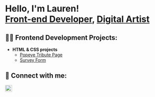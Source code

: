 <h1>Hello, I'm Lauren! <br/><a href="https://github.com/Lauren-Barrette">Front-end Developer</a>, <a href="https://laurenbarrette.my.canva.site/">Digital Artist</a> </h1>

<h2>👨‍💻 Frontend Development Projects:</h2>

- <b>HTML & CSS projects</b>
  - [Popeye Tribute Page](https://github.com/Lauren-Barrette/PopeyeTrubitePage)
  - [Survey Form](https://github.com/Lauren-Barrette/Survey-Form)

<h2> 🤳 Connect with me:</h2>

[<img align="left" alt="JoshMadakor | LinkedIn" width="22px" src="https://cdn.jsdelivr.net/npm/simple-icons@v3/icons/linkedin.svg" />][linkedin]


[linkedin]: https://www.linkedin.com/in/lauren-barrette-009316271/

<!--
**joshmadakor1/joshmadakor1** is a ✨ _special_ ✨ repository because its `README.md` (this file) appears on your GitHub profile.

Here are some ideas to get you started:

- 🔭 I’m currently working on ...
- 🌱 I’m currently learning ...
- 👯 I’m looking to collaborate on ...
- 🤔 I’m looking for help with ...
- 💬 Ask me about ...
- 📫 How to reach me: ...
- 😄 Pronouns: ...
- ⚡ Fun fact: ...
-->
